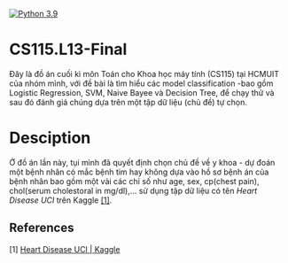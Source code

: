[![Python 3.9](https://img.shields.io/badge/Python-3.9-3776AB)](https://www.python.org/downloads/release/python-390/)
# CS115.L13-Final
Đây là đồ án cuối kì môn Toán cho Khoa học máy tính (CS115) tại HCMUIT của nhóm mình, với đề bài là tìm hiểu các model classification -bao gồm Logistic Regression, SVM, Naive Bayee và Decision Tree, để chạy thử và sau đó đánh giá chúng dựa trên một tập dữ liệu (chủ đề) tự chọn.
# Desciption
Ở đồ án lần này, tụi mình đã quyết định chọn chủ đề về y khoa - dự đoán một bệnh nhân có mắc bệnh tim hay không dựa vào hồ sơ bệnh án của bệnh nhân bao gồm một vài các chỉ số như age, sex, cp(chest pain), chol(serum cholestoral in mg/dl),... sử dụng tập dữ liệu có tên _Heart Disease UCI_ trên Kaggle [[1]](#1).

## References
<a id="1">[1]</a> 
[Heart Disease UCI | Kaggle](https://www.kaggle.com/ronitf/heart-disease-uci)